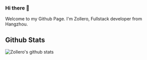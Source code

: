 ### Hi there 👋

<div>
  Welcome to my Github Page. I'm Zollero, Fullstack developer from Hangzhou.
</div>

<!--
**zollero/zollero** is a ✨ _special_ ✨ repository because its `README.md` (this file) appears on your GitHub profile.

Here are some ideas to get you started:

- 🔭 I’m currently working on ...
- 🌱 I’m currently learning ...
- 👯 I’m looking to collaborate on ...
- 🤔 I’m looking for help with ...
- 💬 Ask me about ...
- 📫 How to reach me: ...
- 😄 Pronouns: ...
- ⚡ Fun fact: ...
-->

## Github Stats

![Zollero's github stats](https://github-readme-stats.vercel.app/api?username=zollero&show_icons=true)
